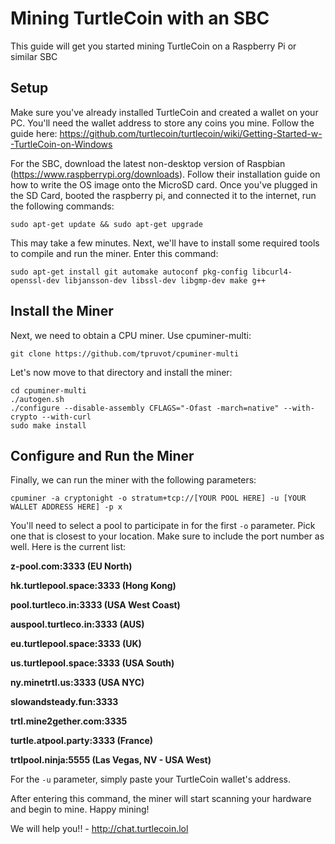 # Mining TurtleCoin with an SBC

This guide will get you started mining TurtleCoin on a Raspberry Pi or similar SBC

## Setup

Make sure you've already installed TurtleCoin and created a wallet on your PC. You'll need the wallet address to store any coins you mine. Follow the guide here:
https://github.com/turtlecoin/turtlecoin/wiki/Getting-Started-w--TurtleCoin-on-Windows 

For the SBC, download the latest non-desktop version of Raspbian (https://www.raspberrypi.org/downloads). Follow their installation guide on how to write the OS image onto the MicroSD card. Once you've plugged in the SD Card, booted the raspberry pi, and connected it to the internet, run the following commands:

	
	sudo apt-get update && sudo apt-get upgrade
    

This may take a few minutes. Next, we'll have to install some required tools to compile and run the miner. Enter this command:

	
	sudo apt-get install git automake autoconf pkg-config libcurl4-openssl-dev libjansson-dev libssl-dev libgmp-dev make g++
	

## Install the Miner

Next, we need to obtain a CPU miner. Use cpuminer-multi:

	
	git clone https://github.com/tpruvot/cpuminer-multi
	
	
Let's now move to that directory and install the miner:

	
	cd cpuminer-multi
	./autogen.sh
	./configure --disable-assembly CFLAGS="-Ofast -march=native" --with-crypto --with-curl
	sudo make install
	
	
## Configure and Run the Miner

Finally, we can run the miner with the following parameters:

	
	cpuminer -a cryptonight -o stratum+tcp://[YOUR POOL HERE] -u [YOUR WALLET ADDRESS HERE] -p x
	
	
You'll need to select a pool to participate in for the first `-o` parameter. Pick one that is closest to your location. Make sure to include the port number as well. Here is the current list:

**z-pool.com:3333 (EU North)**

**hk.turtlepool.space:3333 (Hong Kong)**

**pool.turtleco.in:3333 (USA West Coast)**

**auspool.turtleco.in:3333 (AUS)**

**eu.turtlepool.space:3333 (UK)**

**us.turtlepool.space:3333 (USA South)**

**ny.minetrtl.us:3333 (USA NYC)**

**slowandsteady.fun:3333**

**trtl.mine2gether.com:3335**

**turtle.atpool.party:3333 (France)**

**trtlpool.ninja:5555 (Las Vegas, NV - USA West)**

For the `-u` parameter, simply paste your TurtleCoin wallet's address.

After entering this command, the miner will start scanning your hardware and begin to mine. Happy mining!

We will help you!! - http://chat.turtlecoin.lol
